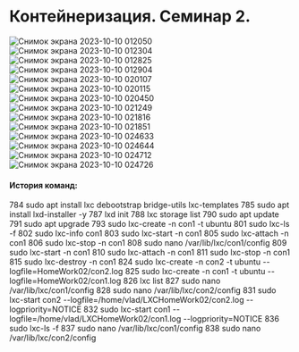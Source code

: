 # Контейнеризация. Семинар 2.

![Снимок экрана 2023-10-10 012050](https://github.com/TellEmNo/containeriztion/assets/108148686/9f18f6e9-f35d-4d17-9037-21f9b2cd8149)
![Снимок экрана 2023-10-10 012304](https://github.com/TellEmNo/containeriztion/assets/108148686/e4f2e5ba-d68a-482a-958c-acc38c5728ef)
![Снимок экрана 2023-10-10 012825](https://github.com/TellEmNo/containeriztion/assets/108148686/abeb1c02-7c47-437d-8e40-5ab5420091a8)
![Снимок экрана 2023-10-10 012904](https://github.com/TellEmNo/containeriztion/assets/108148686/fbc648cd-352f-49a5-98a4-d2ebe785ad61)
![Снимок экрана 2023-10-10 020107](https://github.com/TellEmNo/containeriztion/assets/108148686/c252551e-367d-4184-b98b-5f57c066259c)
![Снимок экрана 2023-10-10 020115](https://github.com/TellEmNo/containeriztion/assets/108148686/7f6c2d7a-2b71-4b20-a1be-cddd13521869)
![Снимок экрана 2023-10-10 020450](https://github.com/TellEmNo/containeriztion/assets/108148686/838d6d1c-6268-44aa-9af2-32e1b419875f)
![Снимок экрана 2023-10-10 021249](https://github.com/TellEmNo/containeriztion/assets/108148686/3415bdd0-a33e-4fb7-a3b2-dd08da337ebf)
![Снимок экрана 2023-10-10 021816](https://github.com/TellEmNo/containeriztion/assets/108148686/9433575d-9127-4da6-bf33-b27a01a527d8)
![Снимок экрана 2023-10-10 021851](https://github.com/TellEmNo/containeriztion/assets/108148686/7886f10f-f7dc-43ee-b70d-ba8ae70aaadf)
![Снимок экрана 2023-10-10 024633](https://github.com/TellEmNo/containeriztion/assets/108148686/7275c3fa-c9d4-4645-a09c-9278c229a854)
![Снимок экрана 2023-10-10 024644](https://github.com/TellEmNo/containeriztion/assets/108148686/d323863a-1a70-4aa7-bc7a-f3bcf96d53e6)
![Снимок экрана 2023-10-10 024712](https://github.com/TellEmNo/containeriztion/assets/108148686/c305340d-ced7-4e0a-8dc2-839b4203b951)
![Снимок экрана 2023-10-10 024726](https://github.com/TellEmNo/containeriztion/assets/108148686/736473ae-1bac-4e97-b169-d37197f3bb0c)

#### История команд:
 784  sudo apt install lxc debootstrap bridge-utils lxc-templates
  785  sudo apt install lxd-installer -y
  787  lxd init
  788  lxc storage list
  790  sudo apt update
  791  sudo apt upgrade
  793  sudo lxc-create -n con1 -t ubuntu
  801  sudo lxc-ls -f
  802  sudo lxc-info con1
  803  sudo lxc-start -n con1
  805  sudo lxc-attach -n con1
  806  sudo lxc-stop -n con1
  808  sudo nano /var/lib/lxc/con1/config
  809  sudo lxc-start -n con1
  810  sudo lxc-attach -n con1
  811  sudo lxc-stop -n con1
  815  sudo lxc-destroy -n con1
  824  sudo lxc-create -n con2 -t ubuntu --logfile=HomeWork02/con2.log
  825  sudo lxc-create -n con1 -t ubuntu --logfile=HomeWork02/con1.log
  826  lxc list
  827  sudo nano /var/lib/lxc/con1/config
  828  sudo nano /var/lib/lxc/con2/config
  831  sudo lxc-start con2 --logfile=/home/vlad/LXCHomeWork02/con2.log --logpriority=NOTICE
  832  sudo lxc-start con1 --logfile=/home/vlad/LXCHomeWork02/con1.log --logpriority=NOTICE
  836  sudo lxc-ls -f
  837  sudo nano /var/lib/lxc/con1/config
  838  sudo nano /var/lib/lxc/con2/config
